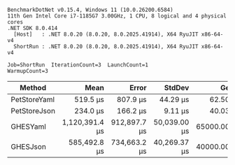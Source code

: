 ```

BenchmarkDotNet v0.15.4, Windows 11 (10.0.26200.6584)
11th Gen Intel Core i7-1185G7 3.00GHz, 1 CPU, 8 logical and 4 physical cores
.NET SDK 8.0.414
  [Host]   : .NET 8.0.20 (8.0.20, 8.0.2025.41914), X64 RyuJIT x86-64-v4
  ShortRun : .NET 8.0.20 (8.0.20, 8.0.2025.41914), X64 RyuJIT x86-64-v4

Job=ShortRun  IterationCount=3  LaunchCount=1  
WarmupCount=3  

```
| Method       | Mean           | Error        | StdDev       | Gen0       | Gen1       | Gen2      | Allocated    |
|------------- |---------------:|-------------:|-------------:|-----------:|-----------:|----------:|-------------:|
| PetStoreYaml |       519.5 μs |     807.9 μs |     44.29 μs |    62.5000 |    11.7188 |         - |    387.37 KB |
| PetStoreJson |       234.0 μs |     166.2 μs |      9.11 μs |    40.0391 |     7.8125 |         - |    249.52 KB |
| GHESYaml     | 1,120,391.4 μs | 912,897.7 μs | 50,039.00 μs | 65000.0000 | 21000.0000 | 3000.0000 | 384510.39 KB |
| GHESJson     |   585,492.8 μs | 734,663.2 μs | 40,269.37 μs | 40000.0000 | 16000.0000 | 3000.0000 | 245982.27 KB |
